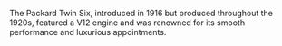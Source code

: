 The Packard Twin Six, introduced in 1916 but produced throughout the 1920s, featured a V12 engine and was renowned for its smooth performance and luxurious appointments.
